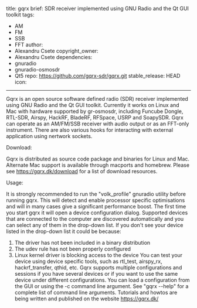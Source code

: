 title: gqrx
brief: SDR receiver implemented using GNU Radio and the Qt GUI toolkit
tags:
  - AM
  - FM
  - SSB
  - FFT
author:
  - Alexandru Csete
copyright_owner:
  - Alexandru Csete
dependencies:
  - gnuradio
  - gnuradio-osmosdr
  - Qt5
repo: https://github.com/gqrx-sdr/gqrx.git
stable_release: HEAD
icon:
---

Gqrx is an open source software defined radio (SDR) receiver implemented using GNU Radio and the Qt GUI toolkit.
Currently it works on Linux and Mac with hardware supported by gr-osmosdr, including Funcube Dongle, RTL-SDR, Airspy, HackRF, BladeRF, RFSpace, USRP and SoapySDR.
Gqrx can operate as an AM/FM/SSB receiver with audio output or as an FFT-only instrument.
There are also various hooks for interacting with external application using nertwork sockets.

Download:

Gqrx is distributed as source code package and binaries for Linux and Mac.
Alternate Mac support is available through macports and homebrew.
Please see https://gqrx.dk/download for a list of download resources.

Usage:

It is strongly recommended to run the "volk_profile" gnuradio utility before running gqrx.
This will detect and enable processor specific optimisations and will in many cases give a significant performance boost.
The first time you start gqrx it will open a device configuration dialog.
Supported devices that are connected to the computer are discovered automatically and you can select any of them in the drop-down list.
If you don't see your device listed in the drop-down list it could be because:
1. The driver has not been included in a binary distribution
2. The udev rule has not been properly configured
3. Linux kernel driver is blocking access to the device
You can test your device using device specific tools, such as rtl_test, airspy_rx, hackrf_transfer, qthid, etc.
Gqrx supports multiple configurations and sessions if you have several devices or if you want to use the same device under different configurations.
You can load a configuration from the GUI or using the -c command line argument.
See "gqrx --help" for a complete list of command line arguments.
Tutorials and howtos are being written and published on the website https://gqrx.dk/
